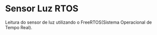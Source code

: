 # Sensor Luz RTOS 

Leitura do sensor de luz utilizando o FreeRTOS(Sistema Operacional de Tempo Real).
